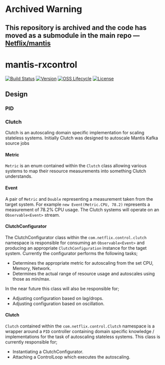 # Archived Warning
## This repository is archived and the code has moved as a submodule in the main repo — [Netflix/mantis](https://github.com/Netflix/mantis)

# mantis-rxcontrol

[![Build Status](https://img.shields.io/travis/com/Netflix/mantis-rxcontrol.svg)](https://travis-ci.com/Netflix/mantis-rxcontrol)
[![Version](https://img.shields.io/bintray/v/netflixoss/maven/mantis-rxcontrol.svg)](https://bintray.com/netflixoss/maven/mantis-rxcontrol/_latestVersion)
[![OSS Lifecycle](https://img.shields.io/osslifecycle/Netflix/mantis-rxcontrol.svg)](https://github.com/Netflix/mantis-rxcontrol)
[![License](https://img.shields.io/github/license/Netflix/mantis-rxcontrol.svg)](https://www.apache.org/licenses/LICENSE-2.0)

## Design

### PID

### Clutch
Clutch is an autoscaling domain specific implementation for scaling
stateless systems. Initially Clutch was designed to autoscale Mantis
Kafka source jobs 

#### Metric
`Metric` is an enum contained within the `Clutch` class allowing various
systems to map their resource measurements into something Clutch understands.

#### Event
A pair of `Metric` and `Double` representing a measurement taken from the
target system. For example `new Event(Metric.CPU, 78.2)` represents a measurement
of 78.2% CPU usage. The Clutch systems will operate on an `Observable<Event>`
stream.

#### ClutchConfigurator
The ClutchConfigurator class within the `com.netflix.control.clutch` namespace is
responsible for consuming an `Observable<Event>` and producing an appropriate
`ClutchConfiguration` instance for the taget system. Currently the configurator
performs the following tasks;

* Determines the appropriate metric for autoscaling from the set CPU, Memory, Network.
* Determines the actual range of resource usage and autoscales using those as min/max.

In the near future this class will also be responsible for;

* Adjusting configuration based on lag/drops.
* Adjusting configuration based on oscillation.

#### Clutch
`Clutch` contained within the `com.netflix.control.Clutch` namespace is a wrapper
around a `PID` controller containing domain specific knowledge / implementations
for the task of autoscaling stateless systems. This class is currently responsible
for;

* Instantiating a ClutchConfigurator.
* Attaching a ControlLoop which executes the autoscaling.

